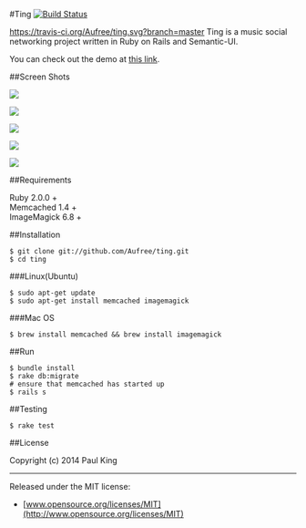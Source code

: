 #Ting
[![Build Status](https://travis-ci.org/Aufree/ting.svg?branch=master)](https://travis-ci.org/Aufree/ting)

https://travis-ci.org/Aufree/ting.svg?branch=master
Ting is a music social networking project written in Ruby on Rails and Semantic-UI.

You can check out the demo at [this link](https://tinger.herokuapp.com).

##Screen Shots

![](http://ww1.sinaimg.cn/large/76dc7f1bgw1ent5zzgeyvj21kw11416d.jpg)

![](http://ww1.sinaimg.cn/large/76dc7f1bgw1ent5xvakuyj21kw114qce.jpg)

![](http://ww4.sinaimg.cn/large/76dc7f1bgw1ent5z2xqrnj21kw114n2c.jpg)

![](http://ww4.sinaimg.cn/large/76dc7f1bgw1ent60hhp39j21kw11443g.jpg)

![](http://ww1.sinaimg.cn/large/76dc7f1bgw1ent60ssvxgj21kw1147aa.jpg)

##Requirements

Ruby 2.0.0 +    
Memcached 1.4 +    
ImageMagick 6.8 +    


##Installation

    $ git clone git://github.com/Aufree/ting.git
    $ cd ting

###Linux(Ubuntu)

    $ sudo apt-get update
    $ sudo apt-get install memcached imagemagick

###Mac OS

    $ brew install memcached && brew install imagemagick

##Run

    $ bundle install
    $ rake db:migrate
    # ensure that memcached has started up
    $ rails s

##Testing

    $ rake test

##License

Copyright (c) 2014 Paul King

---------------

Released under the MIT license:

* [www.opensource.org/licenses/MIT](http://www.opensource.org/licenses/MIT)